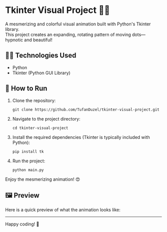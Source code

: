 # Tkinter Visual Project 🎨✨

A mesmerizing and colorful visual animation built with Python's Tkinter library.  
This project creates an expanding, rotating pattern of moving dots—hypnotic and beautiful!

## 🧑‍💻 Technologies Used

- Python
- Tkinter (Python GUI Library)

## 🚀 How to Run

1. Clone the repository:

   `git clone https://github.com/TufanDuzel/tkinter-visual-project.git`

2. Navigate to the project directory:

   `cd tkinter-visual-project`

3. Install the required dependencies (Tkinter is typically included with Python):

   `pip install tk`

4. Run the project:

   `python main.py`

Enjoy the mesmerizing animation! 😍

## 🖼️ Preview
Here is a quick preview of what the animation looks like:

---

Happy coding! 🚀
